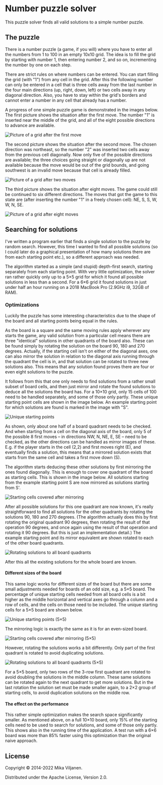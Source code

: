 Number puzzle solver
====================

This puzzle solver finds all valid solutions to a simple number puzzle.

## The puzzle

There is a number puzzle (a game, if you will) where you have to enter all the numbers from 1 to 100 in an empty 10x10 grid. The idea is to fill the grid by starting with number 1, then entering number 2, and so on, incrementing the number by one on each step.

There are strict rules on where numbers can be entered. You can start filling the grid (with "1") from any cell in the grid. After this the following number can only be entered in a cell that is three cells away from the last number in the four main directions (up, right, down, left) or two cells away in any diagonal direction. Also, you have to stay within the grid's borders and cannot enter a number in any cell that already has a number.

A progress of one simple puzzle game is demonstrated in the images below. The first picture shows the situation after the first move. The number "1" is inserted near the middle of the grid, and all of the eight possible directions to advance are available.

![Picture of a grid after the first move](doc-img/firstMove.svg "First move")

The second picture shows the situation after the second move. The chosen direction was northeast, so the number "2" was inserted two cells away from the previous cell diagonally. Now only five of the possible directions are available; the three choices going straight or diagonally up are not available because the move would be out of the grid bounds, and going southwest is an invalid move because that cell is already filled.

![Picture of a grid after two moves](doc-img/secondMove.svg "Second move")

The third picture shows the situation after eight moves. The game could still be continued to six different directions. The moves that got the game to this state are (after inserting the number "1" in a freely chosen cell): NE, S, S, W, W, N, SE.

![Picture of a grid after eight moves](doc-img/afterEightMoves.svg "After eight moves")

## Searching for solutions

I've written a program earlier that finds a single solution to the puzzle by random search. However, this time I wanted to find all possible solutions (so I could later do a graphical presentation of how many solutions there are from each starting point etc.), so a different approach was needed.

The algorithm started as a simple (and stupid) depth-first search, starting separately from each starting point. With very little optimization, the solver ran rather quickly only up to a 5&times;5 grid for which it found all possible solutions in less than a second. For a 6&times;6 grid it found solutions in just under half an hour running on a 2018 MacBook Pro (2.9GHz i9, 32GB of RAM).

### Optimizations

Luckily the puzzle has some interesting characteristics due to the shape of the board and all starting points being equal in the rules.

As the board is a square and the same moving rules apply wherever any starts the game, any valid solution from a particular cell means there are three "identical" solutions in other quadrants of the board also. These can be found simply by rotating the solution on the board 90, 180 and 270 degrees. Actually, if the starting cell isn't on either of the diagonal axes, one can also mirror the solution in relation to the diagonal axis running through the  quadrant the cell is in, and that solution can be rotated to three new solutions also. This means that any solution found proves there are four or even eight solutions to the puzzle. 

It follows from this that one only needs to find solutions from a rather small subset of board cells, and then just mirror and rotate the found solutions to deduce all the solutions the board has. For a 10&times;10 grid, only 15 cells of 100 need to be handled separately, and some of those only partly. These unique starting point cells are shown in the image below. An example starting point for which solutions are found is marked in the image with "S". 

![Unique starting points](doc-img/uniqueStartingPoints.svg "Unique starting points")

As shown, only about one half of a board quadrant needs to be checked. And when starting from a cell on the diagonal axis of the board, only 5 of the possible 8 first moves – in directions NW, N, NE, E, SE – need to be checked, as the other directions can be handled as mirror images of these. E.g. if the player starts in the cell (2,2) and first moves right (E), and eventually finds a solution, this means that a mirrored solution exists that starts from the same cell and takes a first move down (S).

The algorithm starts deducing these other solutions by first mirroring the ones found diagonally. This is enough to cover one quadrant of the board as starting cells. This is shown in the image below. All solutions starting from the example starting point S are now mirrored as solutions starting from S'.

![Starting cells covered after mirroring](doc-img/afterMirroring.svg "Starting cells covered after mirroring")

After all possible solutions for this one quadrant are now known, it's really straightforward to find all solutions for the other quadrants by rotating the solutions 90, 180 and 270 degrees. (The algorithm actually does this by first rotating the original quadrant 90 degrees, then rotating the result of that operation 90 degrees, and once again using the result of that operation and rotating it 90 degrees. But this is just an implementation detail.) The example starting point and its mirror equivalent are shown rotated to each of the other board quadrants.

![Rotating solutions to all board quadrants](doc-img/rotating.svg "Rotating solutions to all board quadrants")

After this all the existing solutions for the whole board are known.

#### Different sizes of the board

This same logic works for different sizes of the board but there are some small adjustments needed for boards of an odd size, e.g. a 5&times;5 board. The percentage of unique starting cells needed from all board cells is a bit higher as the middle horizontal and vertical axes go through a column and a row of cells, and the cells on those need to be included. The unique starting cells for a 5&times;5 board are shown below.

![Unique starting points (5&times;5)](doc-img/uniqueStartingPoints-5x5.svg "Unique starting points (5&times;5)")

The mirroring logic is exactly the same as it is for an even-sized board.

![Starting cells covered after mirroring (5&times;5)](doc-img/afterMirroring-5x5.svg "Starting cells covered after mirroring (5&times;5)")

However, rotating the solutions works a bit differently. Only part of the first quadrant is rotated to avoid duplicating solutions.

![Rotating solutions to all board quadrants (5&times;5)](doc-img/rotating-5x5.svg "Rotating solutions to all board quadrants (5&times;5)")

For a 5&times;5 board, only two rows of the 3-row first quadrant are rotated to avoid doubling the solutions in the middle column. These same solutions can be rotated again to the next quadrant to get more solutions. But in the last rotation the solution set must be made smaller again, to a 2&times;2 group of starting cells, to avoid duplication solutions on the middle row. 

#### The effect on the performance

This rather simple optimization makes the search space significantly smaller. As mentioned above, on a full 10&times;10 board, only 15% of the starting cells need to be used to search for solutions, and some of those only partly. This shows also in the running time of the application. A test run with a 6&times;6 board was more than 85% faster using this optimization than the original naive approach.

## License

Copyright © 2014-2022 Mika Viljanen.

Distributed under the Apache License, Version 2.0.
